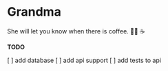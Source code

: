 # Grandma

She will let you know when there is coffee. 👵🏼 ☕️

**TODO**

[ ] add database
[ ] add api support
[ ] add tests to api
